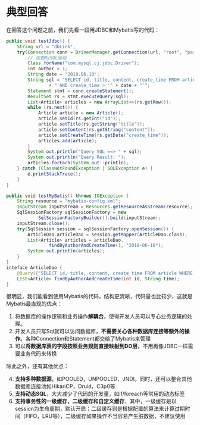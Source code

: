 # 典型回答
在回答这个问题之前，我们先看一段用JDBC和Mybatis写的代码：
```java
public void testJdbc() {
    String url = "dbLink";
    try(Connection conn = DriverManager.getConnection(url, "root", "password")){
        // 加载MySQL驱动
        Class.forName("com.mysql.cj.jdbc.Driver");
        int author = 1;
        String date = "2018.06.10";
        String sql = "SELECT id, title, content, create_time FROM article WHERE author_id = " + author
                + " AND create_time > '" + date + "'";
        Statement stmt = conn.createStatement();
        ResultSet rs = stmt.executeQuery(sql);
        List<Article> articles = new ArrayList<>(rs.getRow());
        while (rs.next()) {
            Article article = new Article();
            article.setId(rs.getInt("id"));
            article.setTitle(rs.getString("title"));
            article.setContent(rs.getString("content"));
            article.setCreateTime(rs.getDate("create_time"));
            articles.add(article);
        }
        System.out.println("Query SQL ==> " + sql);
        System.out.println("Query Result: ");
        articles.forEach(System.out::println);
    } catch (ClassNotFoundException | SQLException e) {
        e.printStackTrace();
    }
}
```
```java
public void testMyBatis() throws IOException {
	String resource = "mybatis-config.xml";
    InputStream inputStream = Resources.getResourceAsStream(resource);
    SqlSessionFactory sqlSessionFactory = new
            SqlSessionFactoryBuilder().build(inputStream);
    inputStream.close();
    try(SqlSession session = sqlSessionFactory.openSession()) {
        ArticleDao articleDao = session.getMapper(ArticleDao.class);
        List<Article> articles = articleDao.
                findByAuthorAndCreateTime(1, "2018-06-10");
        System.out.println(articles);
    }
}
inteface ArticleDao {
    @Query({"SELECT id, title, content, create_time FROM article WHERE author_id = #{id} AND create_time > #{time}"})
	List<Article> findByAuthorAndCreateTime(int id, String time);
}
```
很明显，我们能看到使用Mybatis的代码，结构更清晰，代码量也比较少，这就是Mybatis最直观的优点：

1. 将数据库的操作逻辑和业务操作**解耦合**，使得开发人员可以专心业务逻辑的处理。
2. 开发人员只写Sql就可以访问数据库，**不需要关心各种数据库连接等额外的操作**。各种Connection和Statement都交给了Mybatis来管理
3. 可以**将数据库表的字段按照业务规则直接映射到DO层**，不用再像JDBC一样需要业务代码来转换

除此之外，还有其他优点：

4. **支持多种数据源**，如POOLED，UNPOOLED，JNDI。同时，还可以整合其他数据库连接池如HikariCP，Druid，C3p0等
5. **支持动态SQL**，大大减少了代码的开发量，如if/foreach等常用的动态标签
6. **支持事务性的一级缓存，二级缓存和自定义缓存**，其中，一级缓存是以session为生命周期，默认开启；二级缓存则是根据配置的算法来计算过期时间（FIFO，LRU等），二级缓存如果操作不当容易产生脏数据，不建议使用
